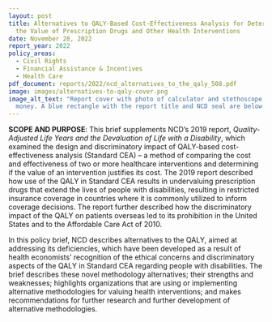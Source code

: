 ```yaml
---
layout: post
title: Alternatives to QALY-Based Cost-Effectiveness Analysis for Determining
  the Value of Prescription Drugs and Other Health Interventions
date: November 28, 2022
report_year: 2022
policy_areas:
  - Civil Rights
  - Financial Assistance & Incentives
  - Health Care
pdf_document: reports/2022/ncd_alternatives_to_the_qaly_508.pdf
image: images/alternatives-to-qaly-cover.png
image_alt_text: "Report cover with photo of calculator and stethoscope over
  money. A blue rectangle with the report title and NCD seal are below. "
---
```

**SCOPE AND PURPOSE**: This brief supplements NCD’s 2019 report, *Quality-Adjusted Life Years and the Devaluation of Life with a Disability*, which examined the design and discriminatory impact of QALY-based cost-effectiveness analysis (Standard CEA) – a method of comparing the cost and effectiveness of two or more healthcare interventions and determining if the value of an intervention justifies its cost. The 2019 report described how use of the QALY in Standard CEA results in undervaluing prescription drugs that extend the lives of people with disabilities, resulting in restricted insurance coverage in countries where it is commonly utilized to inform coverage decisions. The report further described how the discriminatory impact of the QALY on patients overseas led to its prohibition in the United States and to the Affordable Care Act of 2010.  

In this policy brief, NCD describes alternatives to the QALY, aimed at addressing its deficiencies, which have been developed as a result of health economists’ recognition of the ethical concerns and discriminatory aspects of the QALY in Standard CEA regarding people with disabilities. The brief describes these novel methodology alternatives; their strengths and weaknesses; highlights organizations that are using or implementing alternative methodologies for valuing health interventions; and makes recommendations for further research and further development of alternative methodologies.